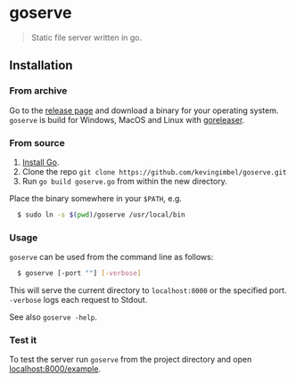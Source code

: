 # goserve
> Static file server written in go.

## Installation

### From archive

Go to the [release page](https://github.com/kevingimbel/goserve/releases) and download a binary for your operating system.
`goserve` is build for Windows, MacOS and Linux with [goreleaser](https://github.com/goreleaser/goreleaser).

### From source

1. [Install Go](https://golang.org/doc/install#install).
2. Clone the repo `git clone https://github.com/kevingimbel/goserve.git`
3. Run `go build goserve.go` from within the new directory.

Place the binary somewhere in your `$PATH`, e.g.
```sh
  $ sudo ln -s $(pwd)/goserve /usr/local/bin
```

### Usage

`goserve` can be used from the command line as follows:

```sh
  $ goserve [-port ""] [-verbose]
```
This will serve the current directory to `localhost:8000` or the specified port. `-verbose` logs each request to Stdout.

See also `goserve -help`.

### Test it

To test the server run `goserve` from the project directory and open [localhost:8000/example](localhost:8000/example).

